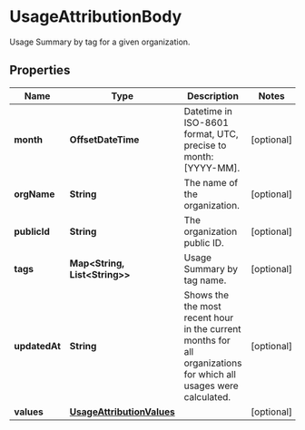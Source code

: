 

# UsageAttributionBody

Usage Summary by tag for a given organization.

## Properties

Name | Type | Description | Notes
------------ | ------------- | ------------- | -------------
**month** | **OffsetDateTime** | Datetime in ISO-8601 format, UTC, precise to month: [YYYY-MM]. |  [optional]
**orgName** | **String** | The name of the organization. |  [optional]
**publicId** | **String** | The organization public ID. |  [optional]
**tags** | **Map&lt;String, List&lt;String&gt;&gt;** | Usage Summary by tag name. |  [optional]
**updatedAt** | **String** | Shows the the most recent hour in the current months for all organizations for which all usages were calculated. |  [optional]
**values** | [**UsageAttributionValues**](UsageAttributionValues.md) |  |  [optional]



